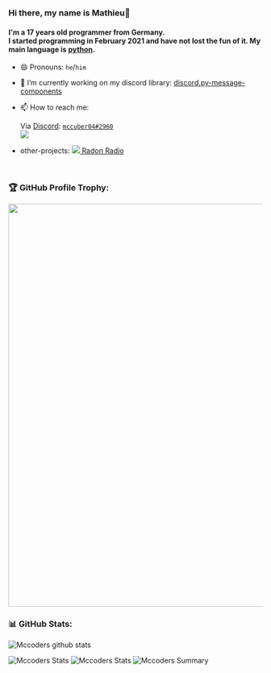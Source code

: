 ### Hi there, my name is Mathieu👋

#### I'm a 17 years old programmer from Germany.</br> I started programming in February 2021 and have not lost the fun of it. My main language is [python](https://python.org).

<!--
**mccoderpy/mccoderpy** is a ✨ _special_ ✨ repository because its `README.md` (this file) appears on your GitHub profile.

Here are some ideas to get you started:

- 🔭 I’m currently working on ...
- 🌱 I’m currently learning ...
- 👯 I’m looking to collaborate on ...
- 🤔 I’m looking for help with ...
- 💬 Ask me about ...
- 📫 How to reach me: ...
- 😄 Pronouns: ...
- ⚡ Fun fact: ...
-->

- 😄 Pronouns: `he`/`him`
- 🔭 I’m currently working on my discord library: [discord.py-message-components](https://github.com/mccoderpy/discord.py-message-components)
- 📫 How to reach me: 
  
  Via [Discord](https://discord.com): [`mccuber04#2960`](https://discord.com/users/693088765333471284)
  </br>
  <img src="https://discord.c99.nl/widget/theme-1/693088765333471284.png">
- other-projects: <a href="https://dsc.gg/radon-radio-music-bot" title="A music bot for discord made by me" target="_blank"><img src="https://cdn.discordapp.com/emojis/853946929699356672.png?size=20"> Radon Radio</a>
<br/>

### 🏆 GitHub Profile Trophy:
<a href="https://github.com/ryo-ma/github-profile-trophy">
  <img width=800 src="https://github-profile-trophy.vercel.app/?username=mccoderpy&column=8&theme=discord&no-frame=true&no-bg=true"/>
</a>


### 📊 GitHub Stats:
![Mccoders github stats](https://github-readme-stats.vercel.app/api?username=mccoderpy&theme=onedark&show_icons=true&count_private=true&cache_seconds=1800)
  
 
![Mccoders Stats](https://github-profile-summary-cards.vercel.app/api/cards/repos-per-language?username=mccoderpy&theme=monokai)
![Mccoders Stats](https://github-profile-summary-cards.vercel.app/api/cards/most-commit-language?username=mccoderpy&theme=monokai)
![Mccoders Summary](https://github-profile-summary-cards.vercel.app/api/cards/profile-details?username=mccoderpy&theme=monokai)

